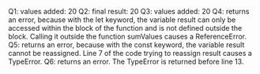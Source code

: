 Q1: values added: 20
Q2: final result: 20
Q3: values added: 20
Q4: returns an error, because with the let keyword, the variable result can only be accessed within the block of the function and is not defined outside the block. Calling it outside the function sumValues causes a ReferenceError.
Q5: returns an error, because with the const keyword, the variable result cannot be reassigned. Line 7 of the code trying to reassign result causes a TypeError.
Q6: returns an error. The TypeError is returned before line 13.
